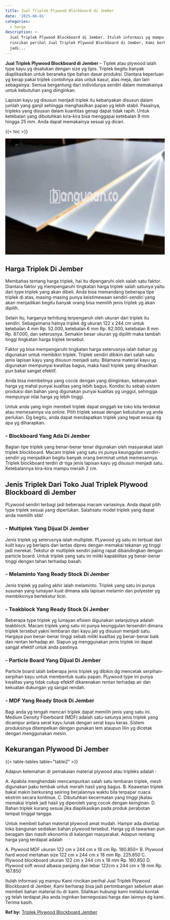 ```yaml
---
title: Jual Triplek Plywood Blockboard di Jember
date: '2025-08-01'
categories:
  - harga
description: >-
  Jual Triplek Plywood Blockboard di Jember. Itulah informasi yg mampu Kami
  rincikan perihal Jual Triplek Plywood Blockboard di Jember, Kami berharap bisa
  jadi...
---
```


**Jual Triplek Plywood Blockboard di Jember** – Tiplek atau plywood ialah type kayu yg disatukan dengan size yg tipis. Triplek begitu banyak diaplikasikan untuk beraneka tipe bahan dasar produksi. Diantara keperluan yg kerap pakai triplek contohnya alas untuk kasur, alas meja, dan lain sebagainya. Semua bergantung dari individunya sendiri dalam memakainya untuk kebutuhan yang diinginkan.

Lapisan kayu yg disusun menjadi triplek itu kebanyakan disusun dalam jumlah yang ganjil sehingga menghasilkan papan yg lebih stabil. Pasalnya, tripleks yang disusun dalam kuantitas genap dapat tidak rapih. Untuk ketebalan yang dibutuhkan kira-kira bisa menggapai ketebalan 9 mm hingga 25 mm. Anda dapat memakainya sesuai yg dicari.

{{< toc >}}

![Jual Triplek Plywood Blockboard di Jember](/images/jual-triplek-murah-10.png)

## Harga Triplek Di Jember

Membahas tentang harga triplek, hal itu dipengaruhi oleh salah satu faktor. Diantara faktor yg mempengaruhi tingkatan harga triplek salah satunya yaitu dari type triplek yang akan dibeli. Anda bisa memandang beberapa tipe triplek di atas, masing-masing punya keistimewaan sendiri-sendiri yang akan menjadikan begitu banyak orang bisa memilih jenis triplek yg akan dipilih.

Selain itu, harganya terhitung terpengaruh oleh ukuran dari triplek itu sendiri. Sebagaimana halnya triplek dg ukuran 122 x 244 cm untuk ketebalan 4 mm Rp. 52.000, ketebalan 6 mm Rp. 82.000, ketebalan 8 mm Rp. 87.000, dan seterusnya. Semakin besar ukuran yg dipilih maka tambah tinggi tingkatan harga triplek tersebut.

Faktor yg bisa mempengaruhi tingkatan harga seterusnya ialah bahan yg digunakan untuk membikin triplek. Triplek sendiri dibikin dari salah satu jenis lapisan kayu yang disusun menjadi satu. Bilamana material kayu yg digunakan mempunyai kwalitas bagus, maka hasil triplek yang dihasilkan pun bakal sangat efektif.

Anda bisa membelinya yang cocok dengan yang diinginkan, kebanyakan harga yg mahal punyai kualitas yang lebih bagus. Kondisi itu sebab sistem produksi dan bahan yang digunakan punyai kualitas yg unggul, sehingga mempunyai nilai harga yg lebih tinggi.

Untuk anda yang ingin membeli triplek dapat singgah ke toko kita terdekat atau memesannya via online. Pilih triplek sesuai dengan kebutuhan yg anda perlukan. Dg begitu, anda dapat mendapatkan triplek yang tepat sesuai dg apa yg diharapkan.

### \- Blockboard Yang Ada Di Jember

Bagian tipe triplek yang benar-benar tenar digunakan oleh masyarakat ialah triplek blockboard. Macam triplek yang satu ini punya keunggulan sendiri-sendiri yg menjadikan begitu banyak orang berminat untuk memesannya. Triplek blockboard terdiri dr tiga jenis lapisan kayu yg disusun menjadi satu. Ketebalannya kira-kira mampu meraih 2 cm.

## Jenis Triplek Dari Toko Jual Triplek Plywood Blockboard di Jember

PLywood sendiri terbagi jadi beberapa macam variasinya. Anda dapat pilih type triplek sesuai yang diperlukan. Salahsatu model triplek yang dapat anda memilih sbb!

### \- Multiplek Yang Dijual Di Jember

Jenis triplek yg seterusnya ialah multiplek. PLywood yg satu ini terbuat dari kulit kayu yg berlapis dan lantas dipres dengan memakai tekanan yg tinggi jadi merekat. Tekstur dr multiplek sendiri paling rapat dibandingkan dengan particle board. Untuk triplek yang satu ini miliki kapabilitas yg benar-benar tinggi dengan tahan terhadap basah.

### \- Melaminto Yang Ready Stock Di Jember

Jenis triplek yg paling akhir ialah melaminto. Triplek yang satu ini punya susunan yang lumayan kuat dimana ada lapisan melamin dan polyester yg membikinnya bertekstur licin.

### \- Teakblock Yang Ready Stock Di Jember

Beberapa type triplek yg lumayan efisien digunakan selanjutnya adalah teakblock. Macam triplek yang satu ini punya keunggulan tersendiri dimana triplek tersebut yakni lembaran dari kayu jati yg disusun menjadi satu. Hargaya pun benar-benar tinggi sebab miliki kualitas yg benar-benar baik dan rentan terhadap air. Siapun yg menggunakan jenis triplek ini dapat sangat efektif untuk anda pastinya.

### \- Particle Board Yang Dijual Di Jember

Particle board ialah beberapa jenis triplek yg dibikin dg mencetak serpihan-serpihan kayu untuk membentuk suatu papan. PLywood type ini punya kwalitas yang tidak cukup efektif dikarenakan rentan terhadap air dan kekuatan dukungan yg sangat rendah.

### \- MDF Yang Ready Stock Di Jember

Bagi anda yg tengah mencari triplek dapat memilih jenis yang satu ini. Medium Density Fiberboard (MDF) adalah satu-satunya jenis triplek yang dicampur antara serat kayu lunak dengan serat kayu keras. Sistem produksinya ditempelkan dengan gunakan lem ataupun lilin yg dicetak dengan menggunakan mesin.

## Kekurangan Plywood Di Jember

{{< table-tables table="table2" >}}

Adapun kelemahan dr pemakaian material plywood atau tripleks adalah :

A. Apabila menghendaki mencampurkan salah satu lembaran triplek, mesti digunakan paku tembak untuk meraih hasil yang bagus. B. Keawetan triplek bakal makin berkurang seiiring berjalannya waktu bila terpapar cuaca ekstrim secara kontinue. C. Dibutuhkan kecermatan yang tinggi jikalau memakai triplek jadi hasil yg diperoleh yang cocok dengan keinginan. D. Bahan triplek kurang sesuai jika diaplikasikan pada produk perabotan tempat tinggal tangga.

Untuk membeli bahan material plywood amat mudah. Hampir ada disetiap toko bangunan sediakan bahan plywood tersebut. Harga yg di tawarkan pun beragam dan masih ekonomis di kalangan masyarakat. Adapun rentang harga yang terdapat adalah

A. Plywood MDF ukuran 122 cm x 244 cm x 18 cm Rp. 180.850< B. Plywood hard wood mertahan size 122 cm x 244 cm x 18 mm Rp. 225.850 C. Plywood blockboard ukuran 122 cm x 244 cm x 18 mm Rp. 160.850 D. Plywood soft wood albasia panjang dan lebar 122cm x 244 cm x 18 mm Rp. 167.850

Itulah informasi yg mampu Kami rincikan perihal Jual Triplek Plywood Blockboard di Jember, Kami berharap bisa jadi pertimbangan sebelum akan membeli bahan material itu dr kami. Silahkan hubungi kami melalui kontak yg telah terdapat jika anda inginkan bernegosiasi harga dan lainnya dg kami. Terima kasih.

**Ref by:** [Triplek Plywood Blockboard Jember](https://id.wikipedia.org/wiki/Triplek)
